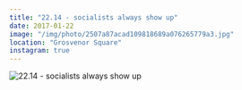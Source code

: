 ```yaml
---
title: "22.14 - socialists always show up"
date: 2017-01-22
image: "/img/photo/2507a87acad109818689a076265779a3.jpg"
location: "Grosvenor Square"
instagram: true
---
```


![22.14 - socialists always show up](/img/photo/2507a87acad109818689a076265779a3.jpg)
